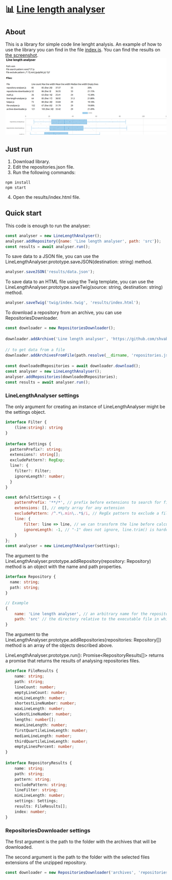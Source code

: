 # :bar_chart: [Line length analyser](https://github.com/shvabuk/line-length-analyser)

## About
This is a library for simple code line lenght analysis.
An example of how to use the library you can find in the file [index.js](https://github.com/shvabuk/line-length-analyser/blob/main/index.js).
You can find the results on [the screenshot](https://github.com/shvabuk/line-length-analyser/blob/main/screenshot.png).
![Screenshot](https://github.com/shvabuk/line-length-analyser/blob/main/screenshot.png?raw=true)

## Just run
1. Download library.
2. Edit the repositories.json file.
3. Run the following commands:
```shell
npm install
npm start
```
4. Open the results/index.html file.

## Quick start
This code is enough to run the analyser:
```js
const analyser = new LineLengthAnalyser();
analyser.addRepository({name: 'Line length analyser', path: 'src'});
const results = await analyser.run();
```

To save data to a JSON file, you can use the LineLengthAnalyser.prototype.saveJSON(destination: string) method.
```js
analyser.saveJSON('results/data.json');
```

To save data to an HTML file using the Twig template, you can use the LineLengthAnalyser.prototype.saveTwig(source: string, destination: string) method.
```js
analyser.saveTwig('twig/index.twig', 'results/index.html');
```

To download a repository from an archive, you can use RepositoriesDownloader.
```js
const downloader = new RepositoriesDownloader();

downloader.addArchive('Line length analyser', 'https://github.com/shvabuk/line-length-analyser/archive/refs/heads/main.zip', 'src', [.js]);

// to get data from a file
downloader.addArchivesFromFile(path.resolve(__dirname, 'repositories.json'));

const downloadedRepositories = await downloader.download();
const analyser = new LineLengthAnalyser();
analyser.addRepositories(downloadedRepositories);
const results = await analyser.run();
```

### LineLengthAnalyser settings
The only argument for creating an instance of LineLengthAnalyser might be the settings object.
```ts
interface Filter {
    (line:string): string
}

interface Settings {
  patternPrefix?: string;
  extensions?: string[];
  excludePattern?: RegExp;
  line?: {
    filter?: Filter;
    ignoreLength?: number;
  }
}
```
```js
const defultSettings = {
    patternPrefix: '**/*', // prefix before extensions to search for files by "glob"
    extensions: [], // empty array for any extension
    excludePattern: /^.*\.min\..*$/i, // RegEx pattern to exclude a file by its name
    line: {
        filter: line => line, // we can transform the line before calculating its length
        ignoreLength: -1, // "-1" does not ignore, line.trim() is hardcoded to count the length of the line
    }
};
const analyser = new LineLengthAnalyser(settings);
```

The argument to the LineLengthAnalyser.prototype.addRepository(repository: Repository) method is an object with the name and path properties.
```ts
interface Repository {
  name: string;
  path: string;
}
```
```js
// Example
{
    name: 'Line length analyser', // an arbitrary name for the repository
    path: 'src' // the directory relative to the executable file in which contain the files to be analysed
}
```

The argument to the LineLengthAnalyser.prototype.addRepositories(repositories: Repository[]) method is an array of the objects described above.

LineLengthAnalyser.prototype.run(): Promise<RepositoryResults[]> returns a promise that returns the results of analysing repositories files.
```ts
interface FileResults {
    name: string;
    path: string;
    lineCount: number;
    emptyLineCount: number;
    minLineLength: number;
    shortestLineNumber: number;
    maxLineLength: number;
    widestLineNumber: number;
    lengths: number[];
    meanLineLength: number;
    firstQuartileLineLength: number;
    medianLineLength: number;
    thirdQuartileLineLength: number;
    emptyLinesPercent: number;
}

interface RepositoryResults {
    name: string;
    path: string;
    pattern: string;
    excludePattern: string;
    lineFilter: string;
    minLineLength: number;
    settings: Settings;
    results: FileResults[];
    index: number;
}
```

### RepositoriesDownloader settings
The first argument is the path to the folder with the archives that will be downloaded.

The second argument is the path to the folder with the selected files extensions of the unzipped repository.
```js
const downloader = new RepositoriesDownloader('archives', 'repositories');
```
